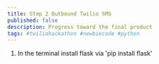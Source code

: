 ```yaml
---
title: Step 2 Outbound Twilio SMS  
published: false
description: Progress toward the final product 
tags: #twiliohackathon #newbiecode #python
---
```


1. In the terminal install flask via 'pip install flask'